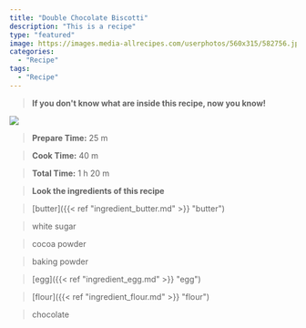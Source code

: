 ```yaml
---
title: "Double Chocolate Biscotti"
description: "This is a recipe"
type: "featured"
image: https://images.media-allrecipes.com/userphotos/560x315/582756.jpg
categories: 
  - "Recipe"
tags: 
  - "Recipe"
---
```



>**If you don't know what are inside this recipe, now you know!**

![](../images/Recipes-Banner.jpg)
> **Prepare Time:** 25 m


> **Cook Time:** 40 m


> **Total Time:** 1 h 20 m

> **Look the ingredients of this recipe**

> [butter]({{< ref "ingredient_butter.md" >}} "butter")

> white sugar

> cocoa powder

> baking powder

> [egg]({{< ref "ingredient_egg.md" >}} "egg")

> [flour]({{< ref "ingredient_flour.md" >}} "flour")

> chocolate

